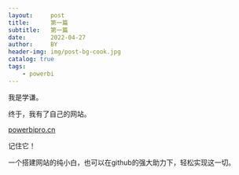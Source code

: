 ```yaml
---
layout:     post
title:      第一篇
subtitle:   第一篇
date:       2022-04-27
author:     BY
header-img: img/post-bg-cook.jpg
catalog: true
tags:
    - powerbi
---
```


我是学谦。

终于，我有了自己的网站。

[powerbipro.cn](http://powerbipro.cn)

记住它！

一个搭建网站的纯小白，也可以在github的强大助力下，轻松实现这一切。



